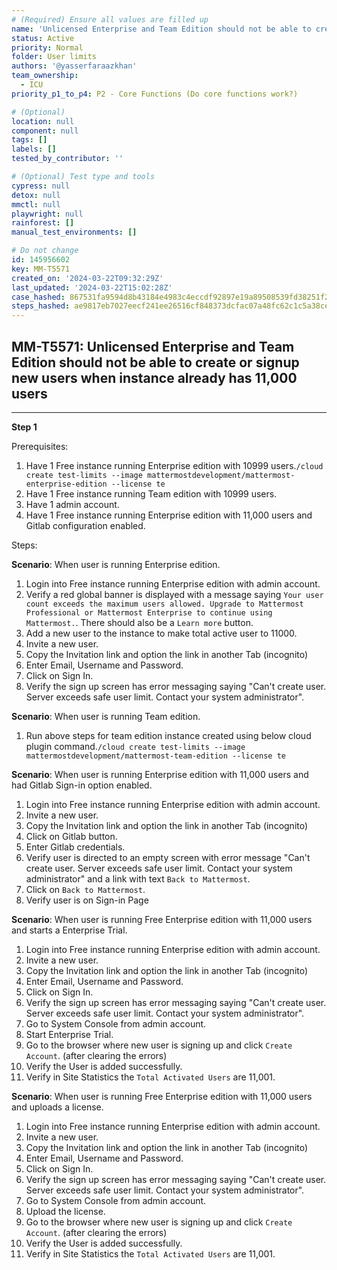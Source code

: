 ```yaml
---
# (Required) Ensure all values are filled up
name: 'Unlicensed Enterprise and Team Edition should not be able to create or signup new users when instance already has 11,000 users'
status: Active
priority: Normal
folder: User limits
authors: '@yasserfaraazkhan'
team_ownership:
  - ICU
priority_p1_to_p4: P2 - Core Functions (Do core functions work?)

# (Optional)
location: null
component: null
tags: []
labels: []
tested_by_contributor: ''

# (Optional) Test type and tools
cypress: null
detox: null
mmctl: null
playwright: null
rainforest: []
manual_test_environments: []

# Do not change
id: 145956602
key: MM-T5571
created_on: '2024-03-22T09:32:29Z'
last_updated: '2024-03-22T15:02:28Z'
case_hashed: 867531fa9594d8b43184e4983c4eccdf92897e19a89508539fd38251f2ef6e9bef6c2972ba749375d7bc643592d16d29
steps_hashed: ae9817eb7027eecf241ee26516cf848373dcfac07a48fc62c1c5a38ceb4d26cae17f376b047b3d6a3bfc686a1792cc24
---
```


<!-- (Auto-generated) Based on frontmatter's "key" and "name" -->

## MM-T5571: Unlicensed Enterprise and Team Edition should not be able to create or signup new users when instance already has 11,000 users

---

**Step 1**

Prerequisites:

1. Have 1 Free instance running Enterprise edition with 10999 users.`/cloud create test-limits --image mattermostdevelopment/mattermost-enterprise-edition --license te`
2. Have 1 Free instance running Team edition with 10999 users.
3. Have 1 admin account.
4. Have 1 Free instance running Enterprise edition with 11,000 users and Gitlab configuration enabled.

Steps:

**Scenario**: When user is running Enterprise edition.

1. Login into Free instance running Enterprise edition with admin account.
2. Verify a red global banner is displayed with a message saying `Your user count exceeds the maximum users allowed. Upgrade to Mattermost Professional or Mattermost Enterprise to continue using Mattermost.`. There should also be a `Learn more` button.
3. Add a new user to the instance to make total active user to 11000.
4. Invite a new user.
5. Copy the Invitation link and option the link in another Tab (incognito)
6. Enter Email, Username and Password.
7. Click on Sign In.
8. Verify the sign up screen has error messaging saying "Can't create user. Server exceeds safe user limit. Contact your system administrator".

**Scenario**: When user is running Team edition.

1. Run above steps for team edition instance created using below cloud plugin command.`/cloud create test-limits --image mattermostdevelopment/mattermost-team-edition --license te`

**Scenario**: When user is running Enterprise edition with 11,000 users and had Gitlab Sign-in option enabled.

1. Login into Free instance running Enterprise edition with admin account.
2. Invite a new user.
3. Copy the Invitation link and option the link in another Tab (incognito)
4. Click on Gitlab button.
5. Enter Gitlab credentials.
6. Verify user is directed to an empty screen with error message "Can't create user. Server exceeds safe user limit. Contact your system administrator" and a link with text `Back to Mattermost`.
7. Click on `Back to Mattermost`.
8. Verify user is on Sign-in Page

**Scenario**: When user is running Free Enterprise edition with 11,000 users and starts a Enterprise Trial.

1. Login into Free instance running Enterprise edition with admin account.
2. Invite a new user.
3. Copy the Invitation link and option the link in another Tab (incognito)
4. Enter Email, Username and Password.
5. Click on Sign In.
6. Verify the sign up screen has error messaging saying "Can't create user. Server exceeds safe user limit. Contact your system administrator".
7. Go to System Console from admin account.
8. Start Enterprise Trial.
9. Go to the browser where new user is signing up and click `Create Account`. (after clearing the errors)
10. Verify the User is added successfully.
11. Verify in Site Statistics the `Total Activated Users` are 11,001.

**Scenario**: When user is running Free Enterprise edition with 11,000 users and uploads a license.

1. Login into Free instance running Enterprise edition with admin account.
2. Invite a new user.
3. Copy the Invitation link and option the link in another Tab (incognito)
4. Enter Email, Username and Password.
5. Click on Sign In.
6. Verify the sign up screen has error messaging saying "Can't create user. Server exceeds safe user limit. Contact your system administrator".
7. Go to System Console from admin account.
8. Upload the license.
9. Go to the browser where new user is signing up and click `Create Account`. (after clearing the errors)
10. Verify the User is added successfully.
11. Verify in Site Statistics the `Total Activated Users` are 11,001.
